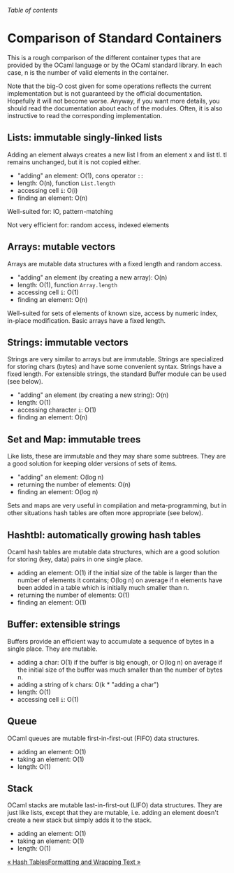<!-- ((! set title Comparison of Standard Containers !)) ((! set learn !)) -->

*Table of contents*

# Comparison of Standard Containers
This is a rough comparison of the different container types that are
provided by the OCaml language or by the OCaml standard library. In each
case, n is the number of valid elements in the container.

Note that the big-O cost given for some operations reflects the current
implementation but is not guaranteed by the official documentation.
Hopefully it will not become worse. Anyway, if you want more details,
you should read the documentation about each of the modules. Often, it
is also instructive to read the corresponding implementation.

## Lists: immutable singly-linked lists
Adding an element always creates a new list l from an element x and list
tl. tl remains unchanged, but it is not copied either.

* "adding" an element: O(1), cons operator `::`
* length: O(n), function `List.length`
* accessing cell `i`: O(i)
* finding an element: O(n)

Well-suited for: IO, pattern-matching

Not very efficient for: random access, indexed elements

## Arrays: mutable vectors
Arrays are mutable data structures with a fixed length and random access.

* "adding" an element (by creating a new array): O(n)
* length: O(1), function `Array.length`
* accessing cell `i`: O(1)
* finding an element: O(n)

Well-suited for sets of elements of known size, access by numeric index,
in-place modification. Basic arrays have a fixed length.

## Strings: immutable vectors
Strings are very similar to arrays but are immutable. Strings are
specialized for storing chars (bytes) and have some convenient syntax.
Strings have a fixed length. For extensible strings, the standard Buffer
module can be used (see below).

* "adding" an element (by creating a new string): O(n)
* length: O(1)
* accessing character `i`: O(1)
* finding an element: O(n)

## Set and Map: immutable trees
Like lists, these are immutable and they may share some subtrees. They
are a good solution for keeping older versions of sets of items.

* "adding" an element: O(log n)
* returning the number of elements: O(n)
* finding an element: O(log n)

Sets and maps are very useful in compilation and meta-programming, but
in other situations hash tables are often more appropriate (see below).

## Hashtbl: automatically growing hash tables
Ocaml hash tables are mutable data structures, which are a good solution
for storing (key, data) pairs in one single place.

* adding an element: O(1) if the initial size of the table is larger
 than the number of elements it contains; O(log n) on average if n
 elements have been added in a table which is initially much smaller
 than n.
* returning the number of elements: O(1)
* finding an element: O(1)

## Buffer: extensible strings
Buffers provide an efficient way to accumulate a sequence of bytes in a
single place. They are mutable.

* adding a char: O(1) if the buffer is big enough, or O(log n) on
 average if the initial size of the buffer was much smaller than the
 number of bytes n.
* adding a string of k chars: O(k * "adding a char")
* length: O(1)
* accessing cell `i`: O(1)

## Queue
OCaml queues are mutable first-in-first-out (FIFO) data structures.

* adding an element: O(1)
* taking an element: O(1)
* length: O(1)

## Stack
OCaml stacks are mutable last-in-first-out (LIFO) data structures. They
are just like lists, except that they are mutable, i.e. adding an
element doesn't create a new stack but simply adds it to the stack.

* adding an element: O(1)
* taking an element: O(1)
* length: O(1)

<div class="bottom-navigation">
<a href = "hashtbl.html" class="previous">« Hash Tables</a><a href="format.html" class="next">Formatting and Wrapping Text »</a>
</div>
